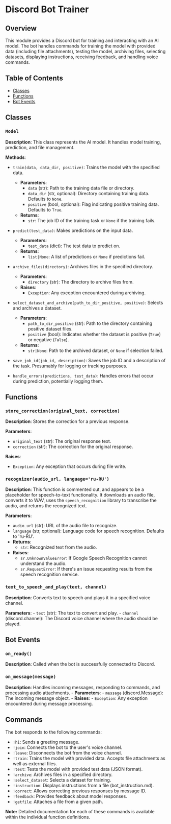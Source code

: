 # Discord Bot Trainer

## Overview

This module provides a Discord bot for training and interacting with an AI model.  The bot handles commands for training the model with provided data (including file attachments), testing the model, archiving files, selecting datasets, displaying instructions, receiving feedback, and handling voice commands.

## Table of Contents

* [Classes](#classes)
* [Functions](#functions)
* [Bot Events](#bot-events)

## Classes

### `Model`

**Description**:  This class represents the AI model.  It handles model training, prediction, and file management.

**Methods**:

- `train(data, data_dir, positive)`: Trains the model with the specified data.
    - **Parameters**:
        - `data` (str): Path to the training data file or directory.
        - `data_dir` (str, optional): Directory containing training data. Defaults to `None`.
        - `positive` (bool, optional): Flag indicating positive training data. Defaults to `True`.
    - **Returns**:
        - `str`: The job ID of the training task or `None` if the training fails.

- `predict(test_data)`: Makes predictions on the input data.
    - **Parameters**:
        - `test_data` (dict): The test data to predict on.
    - **Returns**:
        - `list|None`: A list of predictions or `None` if predictions fail.

- `archive_files(directory)`: Archives files in the specified directory.
    - **Parameters**:
        - `directory` (str): The directory to archive files from.
    - **Raises**:
        - `Exception`: Any exception encountered during archiving.

- `select_dataset_and_archive(path_to_dir_positive, positive)`: Selects and archives a dataset.
    - **Parameters**:
        - `path_to_dir_positive` (str): Path to the directory containing positive dataset files.
        - `positive` (bool): Indicates whether the dataset is positive (`True`) or negative (`False`).
    - **Returns**:
        - `str|None`: Path to the archived dataset, or `None` if selection failed.



- `save_job_id(job_id, description)`: Saves the job ID and a description of the task.  Presumably for logging or tracking purposes.


- `handle_errors(predictions, test_data)`: Handles errors that occur during prediction, potentially logging them.

## Functions

### `store_correction(original_text, correction)`

**Description**: Stores the correction for a previous response.

**Parameters**:
- `original_text` (str): The original response text.
- `correction` (str): The correction for the original response.

**Raises**:
- `Exception`:  Any exception that occurs during file write.

### `recognizer(audio_url, language='ru-RU')`


**Description**: This function is commented out, and appears to be a placeholder for speech-to-text functionality. It downloads an audio file, converts it to WAV, uses the `speech_recognition` library to transcribe the audio, and returns the recognized text.

**Parameters**:
- `audio_url` (str): URL of the audio file to recognize.
- `language` (str, optional): Language code for speech recognition. Defaults to 'ru-RU'.
- **Returns**:
    - `str`: Recognized text from the audio.
- **Raises**:
    - `sr.UnknownValueError`: If Google Speech Recognition cannot understand the audio.
    - `sr.RequestError`: If there's an issue requesting results from the speech recognition service.



### `text_to_speech_and_play(text, channel)`

**Description**: Converts text to speech and plays it in a specified voice channel.

**Parameters**:
    - `text` (str): The text to convert and play.
    - `channel` (discord.channel): The Discord voice channel where the audio should be played.



## Bot Events

### `on_ready()`

**Description**: Called when the bot is successfully connected to Discord.


### `on_message(message)`

**Description**: Handles incoming messages, responding to commands, and processing audio attachments.
    - **Parameters**:
        - `message` (discord.Message): The incoming message object.
    - **Raises**:
        - `Exception`: Any exception encountered during message processing.


## Commands

The bot responds to the following commands:

* `!hi`: Sends a greeting message.
* `!join`: Connects the bot to the user's voice channel.
* `!leave`: Disconnects the bot from the voice channel.
* `!train`: Trains the model with provided data.  Accepts file attachments as well as external files.
* `!test`: Tests the model with provided test data (JSON format).
* `!archive`: Archives files in a specified directory.
* `!select_dataset`: Selects a dataset for training.
* `!instruction`: Displays instructions from a file (bot_instruction.md).
* `!correct`: Allows correcting previous responses by message ID.
* `!feedback`: Provides feedback about model responses.
* `!getfile`: Attaches a file from a given path.

**Note:** Detailed documentation for each of these commands is available within the individual function definitions.